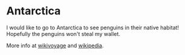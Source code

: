 # Antarctica

I would like to go to Antarctica to see penguins in their native habitat! Hopefully the penguins won't steal my wallet.

More info at [wikivoyage](https://en.wikivoyage.org/wiki/Antarctica) and [wikipedia](https://en.wikipedia.org/wiki/Antarctica).

